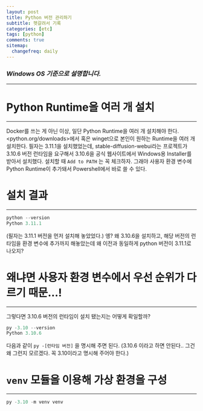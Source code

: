 ```yaml
---
layout: post
title: Python 버전 관리하기
subtitle: 헷갈려서 기록
categories: [etc]
tags: [python]
comments: true
sitemap:
  changefreq: daily
---
```


### ***Windows OS 기준으로 설명합니다.***
---
# Python Runtime을 여러 개 설치
---
Docker를 쓰는 게 아닌 이상, 일단 Python Runtime을 여러 개 설치해야 한다.
<python.org/downloads>에서 혹은 winget으로 본인이 원하는 Runtime을 여러 개 설치한다.
필자는 3.11.1을 설치했었는데, stable-diffusion-webui라는 프로젝트가 3.10.6 버전 런타임을 요구해서 3.10.6을 공식 웹사이트에서 Windows용 Installer를 받아서 설치했다.
설치할 때 `Add to PATH` 는 꼭 체크하자. 그래야 사용자 환경 변수에 Python Runtime이 추가돼서 Powershell에서 바로 쓸 수 있다.

# 설치 결과
---
```powershell
python --version
Python 3.11.1
```
(필자는 3.11.1 버전을 먼저 설치해 놓았었다.)
엥? 왜 3.10.6을 설치하고, 해당 버전의 런타임을 환경 변수에 추가까지 해놓았는데 왜 이전과 동일하게 python 버전이 3.11.1로 나오지?

# 왜냐면 사용자 환경 변수에서 우선 순위가 다르기 때문...!
---
그렇다면 3.10.6 버전의 런타임이 설치 됐는지는 어떻게 확일할까?
```powershell
py -3.10 --version
Python 3.10.6
```
다음과 같이 `py -[런타임 버전]` 을 명시해 주면 된다. (3.10.6 이라고 하면 안된다.. 그건 왜 그런지 모르겠다. 꼭 3.10이라고 명시해 주어야 한다.)

# `venv` 모듈을 이용해 가상 환경을 구성
---
```powershell
py -3.10 -m venv venv
```